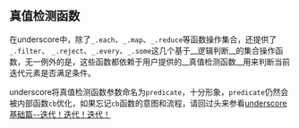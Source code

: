 ## 真值检测函数
在underscore中，除了`_.each`、`_.map`、`_.reduce`等函数操作集合，还提供了`_.filter`、 `_.reject`、`_.every`、`_.some`这几个基于__逻辑判断__的集合操作函数，无一例外的是，这些函数都依赖于用户提供的__真值检测函数__用来判断当前迭代元素是否满足条件。

underscore将真值检测函数参数命名为`predicate`，十分形象，`predicate`仍然会被内部函数`cb`优化，如果忘记`cb`函数的意图和流程，请回过头来参看[underscore基础篇--迭代！迭代！迭代！](/base/迭代！迭代！迭代！.md)

